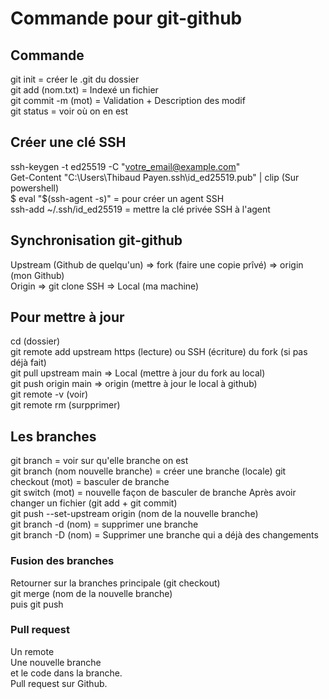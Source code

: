# Commande pour git-github

## Commande  
  
git init = créer le .git du dossier  
git add (nom.txt) = Indexé un fichier  
git commit -m (mot) = Validation + Description des modif  
git status = voir où on en est  
  
## Créer une clé SSH  
  
ssh-keygen -t ed25519 -C "votre_email@example.com"  
Get-Content "C:\Users\Thibaud Payen\.ssh\id_ed25519.pub" | clip (Sur powershell)  
$ eval "$(ssh-agent -s)" = pour créer un agent SSH  
ssh-add ~/.ssh/id_ed25519 = mettre la clé privée SSH à l'agent  
  
## Synchronisation git-github  
  
Upstream (Github de quelqu'un) => fork (faire une copie prîvé) => origin (mon Github)  
Origin => git clone SSH => Local (ma machine)  
  
## Pour mettre à jour  
  
cd (dossier)  
git remote add upstream https (lecture) ou SSH (écriture) du fork (si pas déjà fait)  
git pull upstream main => Local (mettre à jour du fork au local)  
git push origin main => origin (mettre à jour le local à github)  
git remote -v (voir)  
git remote rm (surpprimer)  
  
## Les branches  
  
git branch = voir sur qu'elle branche on est  
git branch (nom nouvelle branche) = créer une branche  (locale)
git checkout (mot) = basculer de branche  
git switch (mot) = nouvelle façon de basculer de branche
Après avoir changer un fichier (git add + git commit)  
git push --set-upstream origin (nom de la nouvelle branche)  
git branch -d (nom) = supprimer une branche  
git branch -D (nom) = Supprimer une branche qui a déjà des changements  
  
### Fusion des branches  
  
Retourner sur la branches principale (git checkout)   
git merge (nom de la nouvelle branche)  
puis git push  
  
### Pull request  
  
Un remote  
Une nouvelle branche  
et le code dans la branche.  
Pull request sur Github.  
  
##

